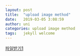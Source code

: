 ```yaml
---
layout: post
title:  "upload image method"
date:   2019-03-05 3:08:59
author: uni
categories: upload image method
tags:	jekyll welcome
---
```

<a href="/assets/files/ji.txt">파일받기1</a>
<br/>
